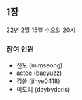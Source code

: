 ## 1장

22년 2월 15일 수요일 20시

### 참여 인원

- 진도 (mimseong)
- actee (baeyuzz)
- 김쏠 (jihye0418)
- 미도리 (daybydoris)
